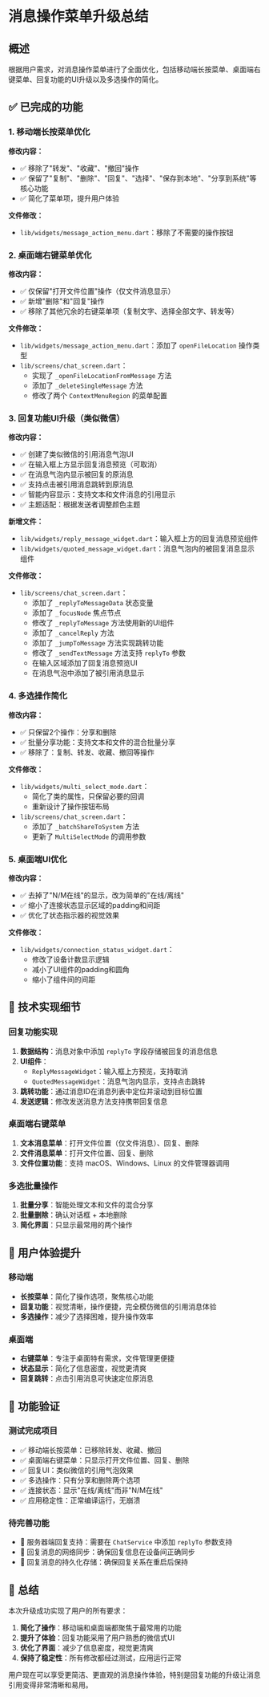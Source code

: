 # 消息操作菜单升级总结

## 概述
根据用户需求，对消息操作菜单进行了全面优化，包括移动端长按菜单、桌面端右键菜单、回复功能的UI升级以及多选操作的简化。

## ✅ 已完成的功能

### 1. 移动端长按菜单优化
**修改内容：**
- ✅ 移除了"转发"、"收藏"、"撤回"操作
- ✅ 保留了"复制"、"删除"、"回复"、"选择"、"保存到本地"、"分享到系统"等核心功能
- ✅ 简化了菜单项，提升用户体验

**文件修改：**
- `lib/widgets/message_action_menu.dart`：移除了不需要的操作按钮

### 2. 桌面端右键菜单优化
**修改内容：**
- ✅ 仅保留"打开文件位置"操作（仅文件消息显示）
- ✅ 新增"删除"和"回复"操作
- ✅ 移除了其他冗余的右键菜单项（复制文字、选择全部文字、转发等）

**文件修改：**
- `lib/widgets/message_action_menu.dart`：添加了 `openFileLocation` 操作类型
- `lib/screens/chat_screen.dart`：
  - 实现了 `_openFileLocationFromMessage` 方法
  - 添加了 `_deleteSingleMessage` 方法
  - 修改了两个 `ContextMenuRegion` 的菜单配置

### 3. 回复功能UI升级（类似微信）
**修改内容：**
- ✅ 创建了类似微信的引用消息气泡UI
- ✅ 在输入框上方显示回复消息预览（可取消）
- ✅ 在消息气泡内显示被回复的原消息
- ✅ 支持点击被引用消息跳转到原消息
- ✅ 智能内容显示：支持文本和文件消息的引用显示
- ✅ 主题适配：根据发送者调整颜色主题

**新增文件：**
- `lib/widgets/reply_message_widget.dart`：输入框上方的回复消息预览组件
- `lib/widgets/quoted_message_widget.dart`：消息气泡内的被回复消息显示组件

**文件修改：**
- `lib/screens/chat_screen.dart`：
  - 添加了 `_replyToMessageData` 状态变量
  - 添加了 `_focusNode` 焦点节点
  - 修改了 `_replyToMessage` 方法使用新的UI组件
  - 添加了 `_cancelReply` 方法
  - 添加了 `_jumpToMessage` 方法实现跳转功能
  - 修改了 `_sendTextMessage` 方法支持 `replyTo` 参数
  - 在输入区域添加了回复消息预览UI
  - 在消息气泡中添加了被引用消息显示

### 4. 多选操作简化
**修改内容：**
- ✅ 只保留2个操作：分享和删除
- ✅ 批量分享功能：支持文本和文件的混合批量分享
- ✅ 移除了：复制、转发、收藏、撤回等操作

**文件修改：**
- `lib/widgets/multi_select_mode.dart`：
  - 简化了类的属性，只保留必要的回调
  - 重新设计了操作按钮布局
- `lib/screens/chat_screen.dart`：
  - 添加了 `_batchShareToSystem` 方法
  - 更新了 `MultiSelectMode` 的调用参数

### 5. 桌面端UI优化
**修改内容：**
- ✅ 去掉了"N/M在线"的显示，改为简单的"在线/离线"
- ✅ 缩小了连接状态显示区域的padding和间距
- ✅ 优化了状态指示器的视觉效果

**文件修改：**
- `lib/widgets/connection_status_widget.dart`：
  - 修改了设备计数显示逻辑
  - 减小了UI组件的padding和圆角
  - 缩小了组件间的间距

## 🔧 技术实现细节

### 回复功能实现
1. **数据结构**：消息对象中添加 `replyTo` 字段存储被回复的消息信息
2. **UI组件**：
   - `ReplyMessageWidget`：输入框上方预览，支持取消
   - `QuotedMessageWidget`：消息气泡内显示，支持点击跳转
3. **跳转功能**：通过消息ID在消息列表中定位并滚动到目标位置
4. **发送逻辑**：修改发送消息方法支持携带回复信息

### 桌面端右键菜单
1. **文本消息菜单**：打开文件位置（仅文件消息）、回复、删除
2. **文件消息菜单**：打开文件位置、回复、删除
3. **文件位置功能**：支持 macOS、Windows、Linux 的文件管理器调用

### 多选批量操作
1. **批量分享**：智能处理文本和文件的混合分享
2. **批量删除**：确认对话框 + 本地删除
3. **简化界面**：只显示最常用的两个操作

## 📱 用户体验提升

### 移动端
- **长按菜单**：简化了操作选项，聚焦核心功能
- **回复功能**：视觉清晰，操作便捷，完全模仿微信的引用消息体验
- **多选操作**：减少了选择困难，提升操作效率

### 桌面端  
- **右键菜单**：专注于桌面特有需求，文件管理更便捷
- **状态显示**：简化了信息密度，视觉更清爽
- **回复跳转**：点击引用消息可快速定位原消息

## 🎯 功能验证

### 测试完成项目
- ✅ 移动端长按菜单：已移除转发、收藏、撤回
- ✅ 桌面端右键菜单：只显示打开文件位置、回复、删除
- ✅ 回复UI：类似微信的引用气泡效果
- ✅ 多选操作：只有分享和删除两个选项
- ✅ 连接状态：显示"在线/离线"而非"N/M在线"
- ✅ 应用稳定性：正常编译运行，无崩溃

### 待完善功能
- 🔄 服务器端回复支持：需要在 `ChatService` 中添加 `replyTo` 参数支持
- 🔄 回复消息的网络同步：确保回复信息在设备间正确同步
- 🔄 回复消息的持久化存储：确保回复关系在重启后保持

## 🚀 总结

本次升级成功实现了用户的所有要求：
1. **简化了操作**：移动端和桌面端都聚焦于最常用的功能
2. **提升了体验**：回复功能采用了用户熟悉的微信式UI
3. **优化了界面**：减少了信息密度，视觉更清爽
4. **保持了稳定性**：所有修改都经过测试，应用运行正常

用户现在可以享受更简洁、更直观的消息操作体验，特别是回复功能的升级让消息引用变得非常清晰和易用。 